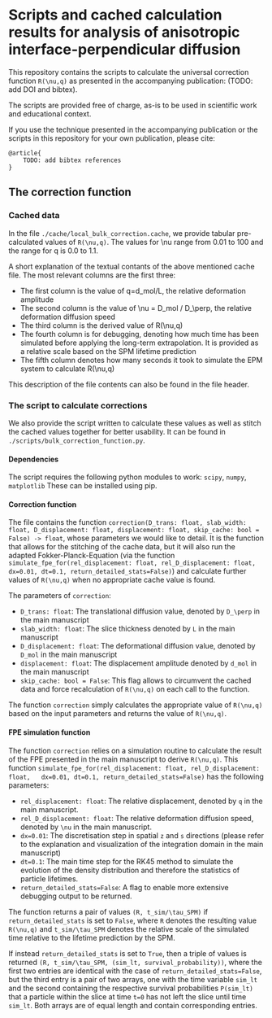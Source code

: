 # Scripts and cached calculation results for analysis of anisotropic interface-perpendicular diffusion

This repository contains the scripts to calculate the universal correction function `R(\nu,q)` as presented in the accompanying publication: (TODO: add DOI and bibtex).

The scripts are provided free of charge, as-is to be used in scientific work and educational context. 

If you use the technique presented in the accompanying publication or the scripts in this repository for your own publication, please cite:

```
@article{
    TODO: add bibtex references
}
```

## The correction function

### Cached data

In the file `./cache/local_bulk_correction.cache`, we provide tabular pre-calculated values of `R(\nu,q)`.
The values for \nu range from 0.01 to 100 and the range for q is 0.0 to 1.1.

A short explanation of the textual contants of the above mentioned cache file. The most relevant columns are the first three:
* The first column is the value of q=d_mol/L, the relative deformation amplitude 
* The second column is the value of \nu = D_mol / D_\perp, the relative deformation diffusion speed
* The third column is the derived value of R(\nu,q)
* The fourth column is for debugging, denoting how much time has been simulated before applying the long-term extrapolation. It is provided as a relative scale based on the SPM lifetime prediction
* The fifth column denotes how many seconds it took to simulate the EPM system to calculate R(\nu,q)

This description of the file contents can also be found in the file header.

### The script to calculate corrections

We also provide the script written to calculate these values as well as stitch the cached values together for better usability.
It can be found in `./scripts/bulk_correction_function.py`.

#### Dependencies
The script requires the following python modules to work: `scipy`, `numpy`, `matplotlib`
These can be installed using pip. 

#### Correction function
The file contains the function `correction(D_trans: float, slab_width: float, D_displacement: float, displacement: float, skip_cache: bool = False) -> float`, whose parameters we would like to detail. 
It is the function that allows for the stitching of the cache data, but it will also run the adapted Fokker-Planck-Equation (via the function `simulate_fpe_for(rel_displacement: float, rel_D_displacement: float,   dx=0.01, dt=0.1, return_detailed_stats=False)`) and calculate further values of `R(\nu,q)` when no appropriate cache value is found.

The parameters of `correction`:
* `D_trans: float`: The translational diffusion value, denoted by `D_\perp` in the main manuscript
* `slab_width: float`: The slice thickness denoted by `L` in the main manuscript
* `D_displacement: float`: The deformational diffusion value, denoted by `D_mol` in the main manuscript
* `displacement: float`:  The displacement amplitude denoted by `d_mol` in the main manuscript
* `skip_cache: bool = False`: This flag allows to circumvent the cached data and force recalculation of `R(\nu,q)` on each call to the function.

The function `correction` simply calculates the appropriate value of `R(\nu,q)` based on the input parameters and returns the value of `R(\nu,q)`.

#### FPE simulation function

The function `correction` relies on a simulation routine to calculate the result of the FPE presented in the main manuscript to derive `R(\nu,q)`.
This function `simulate_fpe_for(rel_displacement: float, rel_D_displacement: float,   dx=0.01, dt=0.1, return_detailed_stats=False)` has the following parameters:

* `rel_displacement: float`: The relative displacement, denoted by `q` in the main manuscript.
* `rel_D_displacement: float`: The relative deformation diffusion speed, denoted by `\nu` in the main manuscript.   
* `dx=0.01`: The discretisation step in spatial `z` and `s` directions (please refer to the explanation and visualization of the integration domain in the main manuscript)
* `dt=0.1`: The main time step for the RK45 method to simulate the evolution of the density distribution and therefore the statistics of particle lifetimes.
* `return_detailed_stats=False`: A flag to enable more extensive debugging output to be returned.

The function returns a pair of values `(R, t_sim/\tau_SPM)` if `return_detailed_stats` is set to `False`, where `R` denotes the resulting value `R(\nu,q)` and `t_sim/\tau_SPM` denotes the relative scale of the simulated time relative to the lifetime prediction by the SPM. 

If instead `return_detailed_stats` is set to `True`, then a triple of values is returned `(R, t_sim/\tau_SPM, (sim_lt, survival_probability))`, where the first two entries are identical with the case of `return_detailed_stats=False`, but the third entry is a pair of two arrays, one with the time variable `sim_lt` and the second containing the respective survival probabilities `P(sim_lt)` that a particle within the slice at time `t=0` has not left the slice until time `sim_lt`.
Both arrays are of equal length and contain corresponding entries.